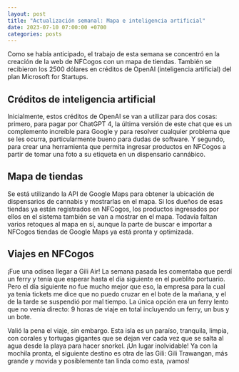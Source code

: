 ```yaml
---
layout: post
title: "Actualización semanal: Mapa e inteligencia artificial"
date: 2023-07-10 07:00:00 +0700
categories: posts
---
```


Como se había anticipado, el trabajo de esta semana se concentró en la creación de la web de NFCogos con un mapa de tiendas. También se recibieron los 2500 dólares en créditos de OpenAI (inteligencia artificial) del plan Microsoft for Startups.

## Créditos de inteligencia artificial

Inicialmente, estos créditos de OpenAI se van a utilizar para dos cosas: primero, para pagar por ChatGPT 4, la última versión de este chat que es un complemento increíble para Google y para resolver cualquier problema que se les ocurra, particularmente bueno para dudas de software. Y segundo, para crear una herramienta que permita ingresar productos en NFCogos a partir de tomar una foto a su etiqueta en un dispensario cannábico.

## Mapa de tiendas

Se está utilizando la API de Google Maps para obtener la ubicación de dispensarios de cannabis y mostrarlas en el mapa. Si los dueños de esas tiendas ya están registrados en NFCogos, los productos ingresados por ellos en el sistema también se van a mostrar en el mapa. Todavía faltan varios retoques al mapa en sí, aunque la parte de buscar e importar a NFCogos tiendas de Google Maps ya está pronta y optimizada.

## Viajes en NFCogos

¡Fue una odisea llegar a Gili Air! La semana pasada les comentaba que perdí un ferry y tenía que esperar hasta el día siguiente en el pueblito portuario. Pero el día siguiente no fue mucho mejor que eso, la empresa para la cual ya tenía tickets me dice que no puedo cruzar en el bote de la mañana, y el de la tarde se suspendió por mal tiempo. La única opción era un ferry lento que no venía directo: 9 horas de viaje en total incluyendo un ferry, un bus y un bote.

Valió la pena el viaje, sin embargo. Esta isla es un paraíso, tranquila, limpia, con corales y tortugas gigantes que se dejan ver cada vez que se salta al agua desde la playa para hacer snorkel. ¡Un lugar inolvidable! Ya con la mochila pronta, el siguiente destino es otra de las Gili: Gili Trawangan, más grande y movida y posiblemente tan linda como esta, ¡vamos!
